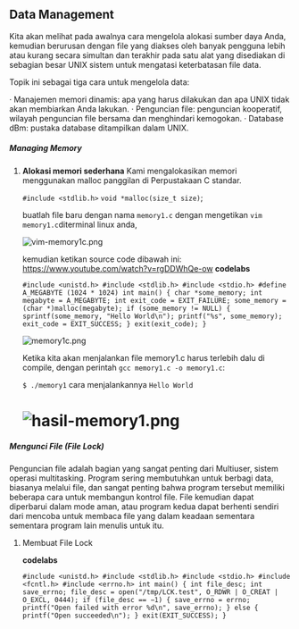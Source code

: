 ## Data Management

Kita akan melihat pada awalnya cara mengelola alokasi sumber daya Anda, kemudian berurusan dengan file yang diakses oleh banyak pengguna lebih atau kurang secara simultan dan terakhir pada satu alat yang disediakan di sebagian besar UNIX sistem untuk mengatasi keterbatasan file data.

Topik ini sebagai tiga cara untuk mengelola data:

· Manajemen memori dinamis: apa yang harus dilakukan dan apa UNIX tidak akan membiarkan Anda lakukan.
· Penguncian file: penguncian kooperatif, wilayah penguncian file bersama dan menghindari  kemogokan.
· Database dBm: pustaka database ditampilkan dalam UNIX.

##### **Managing Memory**

1. **Alokasi memori sederhana**
   Kami mengalokasikan memori menggunakan malloc panggilan di Perpustakaan C standar.

   `#include <stdlib.h>`
   `void *malloc(size_t size)`;

   buatlah file baru dengan nama `memory1.c` dengan mengetikan `vim memory1.c`diterminal linux anda, 

   ![vim-memory1c.png]({{site.baseurl}}/assets/images/vim-memory1c.png)

   kemudian ketikan source code dibawah ini: 
https://www.youtube.com/watch?v=rgDDWhQe-ow
   **codelabs**

   `#include <unistd.h>
   #include <stdlib.h>
   #include <stdio.h>
   #define A_MEGABYTE (1024 * 1024)
   int main()
   {
   char *some_memory;
   int megabyte = A_MEGABYTE;
   int exit_code = EXIT_FAILURE;
   some_memory = (char *)malloc(megabyte);
   if (some_memory != NULL) {
   sprintf(some_memory, "Hello World\n");
   printf("%s", some_memory);
   exit_code = EXIT_SUCCESS;
   }
   exit(exit_code);
   }
   `

   ![memory1c.png]({{site.baseurl}}/assets/images/memory1c.png)

   Ketika kita akan menjalankan file memory1.c harus terlebih dalu di compile, dengan perintah `gcc memory1.c -o memory1.c`:

   `$ ./memory1` cara menjalankannya
   `Hello World`

   # ![hasil-memory1.png]({{site.baseurl}}/assets/images/hasil-memory1.png)

##### **Mengunci File (File Lock)**

Penguncian file adalah bagian yang sangat penting dari Multiuser, sistem operasi multitasking. Program sering membutuhkan untuk berbagi data, biasanya melalui file, dan sangat penting bahwa program tersebut memiliki beberapa cara untuk membangun kontrol file. File kemudian dapat diperbarui dalam mode aman, atau program kedua dapat berhenti sendiri dari mencoba untuk membaca file yang dalam keadaan sementara sementara program lain menulis untuk itu.

1. Membuat File Lock

   **codelabs**

   `#include <unistd.h>
   #include <stdlib.h>
   #include <stdio.h>
   #include <fcntl.h>
   #include <errno.h>
   int main()
   {
   int file_desc;
   int save_errno;
   file_desc = open("/tmp/LCK.test", O_RDWR | O_CREAT | O_EXCL, 0444);
   if (file_desc == −1) {
   save_errno = errno;
   printf("Open failed with error %d\n", save_errno);
   }
   else {
   printf("Open succeeded\n");
   }
   exit(EXIT_SUCCESS);
   }`

   







